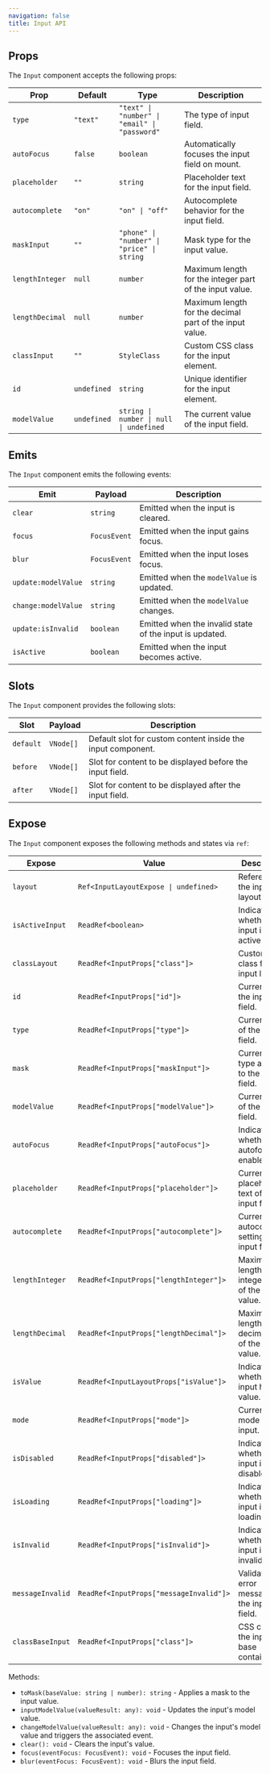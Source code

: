 ```yaml
---
navigation: false
title: Input API
---
```



## Props

The `Input` component accepts the following props:

| Prop           | Default         | Type                                               | Description                                                                                       |
|----------------|-----------------|----------------------------------------------------|---------------------------------------------------------------------------------------------------|
| `type`         | `"text"`        | `"text" \| "number" \| "email" \| "password"`       | The type of input field.                                                                          |
| `autoFocus`    | `false`         | `boolean`                                          | Automatically focuses the input field on mount.                                                   |
| `placeholder`  | `""`            | `string`                                           | Placeholder text for the input field.                                                             |
| `autocomplete` | `"on"`          | `"on" \| "off"`                                    | Autocomplete behavior for the input field.                                                        |
| `maskInput`    | `""`            | `"phone" \| "number" \| "price" \| string`         | Mask type for the input value.                                                                    |
| `lengthInteger`| `null`          | `number`                                           | Maximum length for the integer part of the input value.                                           |
| `lengthDecimal`| `null`          | `number`                                           | Maximum length for the decimal part of the input value.                                           |
| `classInput`   | `""`            | `StyleClass`                                       | Custom CSS class for the input element.                                                           |
| `id`           | `undefined`     | `string`                                           | Unique identifier for the input element.                                                          |
| `modelValue`   | `undefined`     | `string \| number \| null \| undefined`            | The current value of the input field.                                                             |

## Emits

The `Input` component emits the following events:

| Emit                   | Payload                | Description                                                                                       |
|------------------------|------------------------|---------------------------------------------------------------------------------------------------|
| `clear`                | `string`               | Emitted when the input is cleared.                                                                |
| `focus`                | `FocusEvent`           | Emitted when the input gains focus.                                                               |
| `blur`                 | `FocusEvent`           | Emitted when the input loses focus.                                                               |
| `update:modelValue`    | `string`               | Emitted when the `modelValue` is updated.                                                         |
| `change:modelValue`    | `string`               | Emitted when the `modelValue` changes.                                                            |
| `update:isInvalid`     | `boolean`              | Emitted when the invalid state of the input is updated.                                           |
| `isActive`             | `boolean`              | Emitted when the input becomes active.                                                            |

## Slots

The `Input` component provides the following slots:

| Slot          | Payload                | Description                                                                                       |
|---------------|------------------------|---------------------------------------------------------------------------------------------------|
| `default`     | `VNode[]`              | Default slot for custom content inside the input component.                                       |
| `before`      | `VNode[]`              | Slot for content to be displayed before the input field.                                          |
| `after`       | `VNode[]`              | Slot for content to be displayed after the input field.                                           |

## Expose

The `Input` component exposes the following methods and states via `ref`:

| Expose              | Value                                   | Description                                                                                       |
|---------------------|-----------------------------------------|---------------------------------------------------------------------------------------------------|
| `layout`            | `Ref<InputLayoutExpose \| undefined>`   | Reference to the input layout state.                                                              |
| `isActiveInput`     | `ReadRef<boolean>`                      | Indicates whether the input is active.                                                            |
| `classLayout`       | `ReadRef<InputProps["class"]>`          | Custom CSS class for the input layout.                                                            |
| `id`                | `ReadRef<InputProps["id"]>`             | Current `id` of the input field.                                                                  |
| `type`              | `ReadRef<InputProps["type"]>`           | Current type of the input field.                                                                  |
| `mask`              | `ReadRef<InputProps["maskInput"]>`      | Current mask type applied to the input field.                                                     |
| `modelValue`        | `ReadRef<InputProps["modelValue"]>`     | Current value of the input field.                                                                 |
| `autoFocus`         | `ReadRef<InputProps["autoFocus"]>`      | Indicates whether autofocus is enabled.                                                           |
| `placeholder`       | `ReadRef<InputProps["placeholder"]>`    | Current placeholder text of the input field.                                                      |
| `autocomplete`      | `ReadRef<InputProps["autocomplete"]>`   | Current autocomplete setting of the input field.                                                  |
| `lengthInteger`     | `ReadRef<InputProps["lengthInteger"]>`  | Maximum length for the integer part of the input value.                                           |
| `lengthDecimal`     | `ReadRef<InputProps["lengthDecimal"]>`  | Maximum length for the decimal part of the input value.                                           |
| `isValue`           | `ReadRef<InputLayoutProps["isValue"]>`  | Indicates whether the input has a value.                                                          |
| `mode`              | `ReadRef<InputProps["mode"]>`           | Current mode of the input.                                                                        |
| `isDisabled`        | `ReadRef<InputProps["disabled"]>`       | Indicates whether the input is disabled.                                                          |
| `isLoading`         | `ReadRef<InputProps["loading"]>`        | Indicates whether the input is in a loading state.                                                |
| `isInvalid`         | `ReadRef<InputProps["isInvalid"]>`      | Indicates whether the input is invalid.                                                           |
| `messageInvalid`    | `ReadRef<InputProps["messageInvalid"]>` | Validation error message for the input field.                                                    |
| `classBaseInput`    | `ReadRef<InputProps["class"]>`          | CSS class for the input base container.                                                           |

Methods:
- `toMask(baseValue: string | number): string` - Applies a mask to the input value.
- `inputModelValue(valueResult: any): void` - Updates the input's model value.
- `changeModelValue(valueResult: any): void` - Changes the input's model value and triggers the associated event.
- `clear(): void` - Clears the input's value.
- `focus(eventFocus: FocusEvent): void` - Focuses the input field.
- `blur(eventFocus: FocusEvent): void` - Blurs the input field.